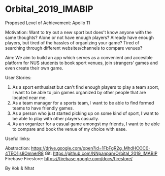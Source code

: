# Orbital_2019_IMABIP

Proposed Level of Achievement: Apollo 11

Motivation:
Want to try out a new sport but does't know anyone with the same thoughts?
Alone or not have enough players? 
Already have enough players, but tired of the hassles of organizing your game?
Tired of searching through different websites/channels to compare venues?

Aim:
We aim to build an app which serves as a convenient and accesible platform for NUS students to book sport venues, join strangers' games and even create their own game.

User Stories:
1. As a sport enthusiast but can't find enough players to play a team sport, I want to be able to join games organized by other people that are located near me.
2. As a team manager for a sports team, I want to be able to find formed teams to have friendly games.
3. As a person who just started picking up on some kind of sport, I want to be able to play with other players casually.
4. As an organizer for a casual game amongst my friends, I want to be able to compare and book the venue of my choice with ease.

Useful links:

Abstraction: https://drive.google.com/open?id=1FbFgR2g_MhdHCOC0-4TEO1js8OmnerR8
Git: https://github.com/NNpanpan/Orbital_2019_IMABIP
Firebase Firestore: https://firebase.google.com/docs/firestore/

By Kok & Nhat

